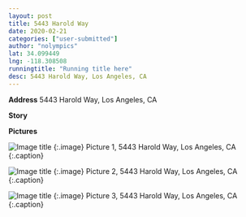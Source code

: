 ```yaml
---
layout: post
title: 5443 Harold Way
date: 2020-02-21
categories: ["user-submitted"]
author: "nolympics"
lat: 34.099449
lng: -118.308508
runningtitle: "Running title here"
desc: 5443 Harold Way, Los Angeles, CA
---
```

**Address**
5443 Harold Way, Los Angeles, CA

**Story**
 

**Pictures**

 ![Image title](https://dl.airtable.com/.attachmentThumbnails/7ff639db260048414fc684ad01ea2d71/e386f36f)
   {:.image}
Picture 1, 5443 Harold Way, Los Angeles, CA
   {:.caption}


![Image title](https://dl.airtable.com/.attachmentThumbnails/f246df6948527748158deca24f4fe984/fc125641)
   {:.image}
Picture 2, 5443 Harold Way, Los Angeles, CA
   {:.caption}


![Image title](https://dl.airtable.com/.attachmentThumbnails/fc0b02c95474f1834e3f0eba3baac55d/0682145a)
   {:.image}
Picture 3, 5443 Harold Way, Los Angeles, CA
   {:.caption}
